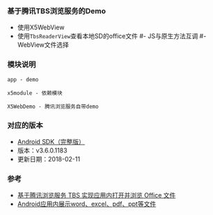 ### 基于腾讯TBS浏览服务的Demo
- 使用X5WebView
- 使用`TbsReaderView`查看本地SD的office文件
#- JS与原生方法互调
#- WebView文件选择

### 模块说明
`app - demo`

`x5module - 依赖模块`

`X5WebDemo - 腾讯浏览服务自带demo`

### 对应的版本
- [Android SDK（完整版）](https://x5.tencent.com/tbs/sdk.html)
- 版本：v3.6.0.1183
- 更新日期：2018-02-11

### 参考
- [基于腾讯浏览服务 TBS 实现应用内打开并浏览 Office 文件](http://yifeng.studio/2017/10/21/android-open-office-files-with-tbs-within-app/?utm_source=tuicool&utm_medium=referral)
- [Android应用内展示word、excel、pdf、ppt等文件](http://www.jianshu.com/p/3f57d640b24d)